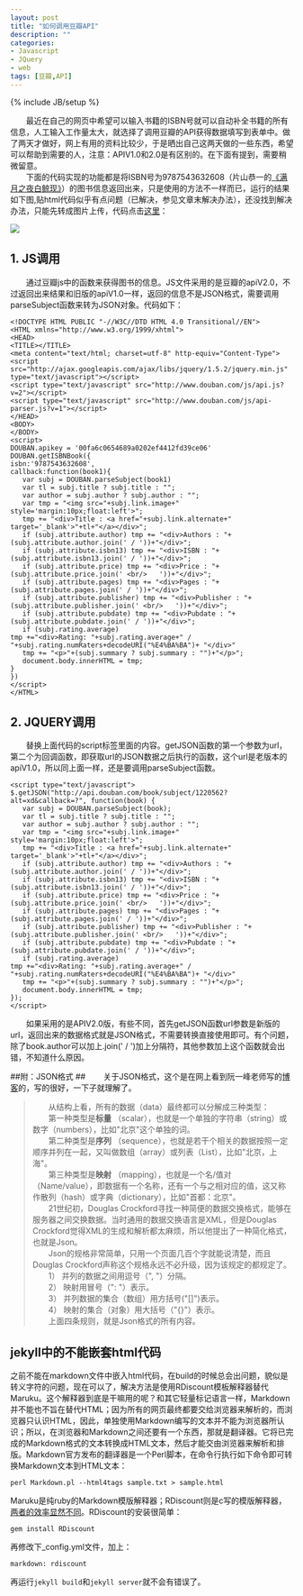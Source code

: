 ```yaml
---
layout: post
title: "如何调用豆瓣API"
description: ""
categories: 
- Javascript
- JQuery
- web
tags: [豆瓣,API]
---
```

{% include JB/setup %}

　　最近在自己的网页中希望可以输入书籍的ISBN号就可以自动补全书籍的所有信息，人工输入工作量太大，就选择了调用豆瓣的API获得数据填写到表单中。做了两天才做好，网上有用的资料比较少，于是晒出自己这两天做的一些东西，希望可以帮助到需要的人，注意：APIV1.0和2.0是有区别的。在下面有提到，需要稍微留意。  
　　下面的代码实现的功能都是将ISBN号为9787543632608（片山恭一的[《满月之夜白鲸现》](http://book.douban.com/subject/1220562/)）的图书信息返回出来，只是使用的方法不一样而已，运行的结果如下图,贴html代码似乎有点问题（已解决，参见文章末解决办法），还没找到解决办法，只能先转成图片上传，代码点击[这里](https://github.com/jeremybai/jeremybai.github.com/blob/master/images/2014-01-29/doubanapi.html)：  

![]({{site.img_url}}/2014-01-29/doubanapi.jpg) 

## 1. JS调用 ##

　　通过豆瓣js中的函数来获得图书的信息。JS文件采用的是豆瓣的apiV2.0，不过返回出来结果和旧版的apiV1.0一样，返回的信息不是JSON格式，需要调用parseSubject函数来转为JSON对象。代码如下：

    <!DOCTYPE HTML PUBLIC "-//W3C//DTD HTML 4.0 Transitional//EN">
    <HTML xmlns="http://www.w3.org/1999/xhtml">
    <HEAD>
    <TITLE></TITLE>
    <meta content="text/html; charset=utf-8" http-equiv="Content-Type">
    <script src="http://ajax.googleapis.com/ajax/libs/jquery/1.5.2/jquery.min.js" type="text/javascript"></script>
    <script type="text/javascript" src="http://www.douban.com/js/api.js?v=2"></script>
    <script type="text/javascript" src="http://www.douban.com/js/api-parser.js?v=1"></script>
    </HEAD>
    <BODY>
    </BODY>
    <script>
    DOUBAN.apikey = '00fa6c0654689a0202ef4412fd39ce06'
    DOUBAN.getISBNBook({
    isbn:'9787543632608',
    callback:function(book1){
       var subj = DOUBAN.parseSubject(book1)
       var tl = subj.title ? subj.title : "";
       var author = subj.author ? subj.author : "";
       var tmp = "<img src="+subj.link.image+" style='margin:10px;float:left'>";
       tmp += "<div>Title : <a href="+subj.link.alternate+" target='_blank'>"+tl+"</a></div>";
       if (subj.attribute.author) tmp += "<div>Authors : "+(subj.attribute.author.join(' / '))+"</div>";
       if (subj.attribute.isbn13) tmp += "<div>ISBN : "+(subj.attribute.isbn13.join(' / '))+"</div>";
       if (subj.attribute.price) tmp += "<div>Price : "+(subj.attribute.price.join(' <br/>   '))+"</div>";
       if (subj.attribute.pages) tmp += "<div>Pages : "+(subj.attribute.pages.join(' / '))+"</div>";
       if (subj.attribute.publisher) tmp += "<div>Publisher : "+(subj.attribute.publisher.join(' <br/>   '))+"</div>";
       if (subj.attribute.pubdate) tmp += "<div>Pubdate : "+(subj.attribute.pubdate.join(' / '))+"</div>";
       if (subj.rating.average)
    tmp +="<div>Rating: "+subj.rating.average+" / "+subj.rating.numRaters+decodeURI("%E4%BA%BA")+ "</div>"
       tmp += "<p>"+(subj.summary ? subj.summary : "")+"</p>";
       document.body.innerHTML = tmp;
    }
    })
    </script>
    </HTML>   

## 2. JQUERY调用 ##
　　替换上面代码的script标签里面的内容。getJSON函数的第一个参数为url，第二个为回调函数，即获取url的JSON数据之后执行的函数，这个url是老版本的apiV1.0，所以同上面一样，还是要调用parseSubject函数。

    <script type="text/javascript">
    $.getJSON("http://api.douban.com/book/subject/1220562?alt=xd&callback=?", function(book) {
       var subj = DOUBAN.parseSubject(book);
       var tl = subj.title ? subj.title : "";
       var author = subj.author ? subj.author : "";
       var tmp = "<img src="+subj.link.image+" style='margin:10px;float:left'>";
       tmp += "<div>Title : <a href="+subj.link.alternate+" target='_blank'>"+tl+"</a></div>";
       if (subj.attribute.author) tmp += "<div>Authors : "+(subj.attribute.author.join(' / '))+"</div>";
       if (subj.attribute.isbn13) tmp += "<div>ISBN : "+(subj.attribute.isbn13.join(' / '))+"</div>";
       if (subj.attribute.price) tmp += "<div>Price : "+(subj.attribute.price.join(' <br/>   '))+"</div>";
       if (subj.attribute.pages) tmp += "<div>Pages : "+(subj.attribute.pages.join(' / '))+"</div>";
       if (subj.attribute.publisher) tmp += "<div>Publisher : "+(subj.attribute.publisher.join(' <br/>   '))+"</div>";
       if (subj.attribute.pubdate) tmp += "<div>Pubdate : "+(subj.attribute.pubdate.join(' / '))+"</div>";
       if (subj.rating.average)
    tmp +="<div>Rating: "+subj.rating.average+" / "+subj.rating.numRaters+decodeURI("%E4%BA%BA")+ "</div>"
       tmp += "<p>"+(subj.summary ? subj.summary : "")+"</p>";
       document.body.innerHTML = tmp;
    });
    </script>

　　如果采用的是APIV2.0版，有些不同，首先getJSON函数url参数是新版的url，返回出来的数据格式就是JSON格式，不需要转换直接使用即可。有个问题，除了book.author可以加上.join(' / ')加上分隔符，其他参数加上这个函数就会出错，不知道什么原因。
    <script type="text/javascript">
    $.getJSON("https://api.douban.com/v2/book/1220562?alt=xd&callback=?", function(book) {
       var title = book.title ? book.title : "";
       var tmp = "<img src="+book.image+" style='margin:10px;float:left'>";
       tmp += "<div>Tiktle : <a href="+book.alt+" target='_blank'>"+title+"</a></div>";
       if (book.author) tmp += "<div>Authors : "+book.author+"</div>";
       if (book.pubdate) tmp += "<div>Pubdate : "+book.pubdate+"</div>";
       if (book.isbn13) tmp += "<div>ISBN : "+book.isbn13+"</div>";
       if (book.price) tmp += "<div>Price : "+book.price+"</div>";
       if (book.pages) tmp += "<div>Pages : "+book.pages+"</div>";
       if (book.publisher) tmp += "<div>Publisher : "+book.publisher+"</div>";
       if (book.rating.average) tmp +="<div>Rating: "+book.rating.average+" / "+book.rating.numRaters+decodeURI("%E4%BA%BA")+ "</div>"
       tmp += "<p>"+(book.summary ? book.summary : "")+"</p>";
       document.body.innerHTML = tmp;
    });
    </script>  
  

##附：JSON格式 ##
　　关于JSON格式，这个是在网上看到阮一峰老师写的[博客](http://www.ruanyifeng.com/blog/2009/05/data_types_and_json.html)的，写的很好，一下子就理解了。

>　　从结构上看，所有的数据（data）最终都可以分解成三种类型：  
>　　第一种类型是**标量** （scalar），也就是一个单独的字符串（string）或数字（numbers），比如"北京"这个单独的词。  
>　　第二种类型是**序列** （sequence），也就是若干个相关的数据按照一定顺序并列在一起，又叫做数组（array）或列表（List），比如"北京，上海"。  
>　　第三种类型是**映射** （mapping），也就是一个名/值对（Name/value），即数据有一个名称，还有一个与之相对应的值，这又称作散列（hash）或字典（dictionary），比如"首都：北京"。  
>　　21世纪初，Douglas Crockford寻找一种简便的数据交换格式，能够在服务器之间交换数据。当时通用的数据交换语言是XML，但是Douglas Crockford觉得XML的生成和解析都太麻烦，所以他提出了一种简化格式，也就是Json。  
　　Json的规格非常简单，只用一个页面几百个字就能说清楚，而且Douglas Crockford声称这个规格永远不必升级，因为该规定的都规定了。  
>　　1） 并列的数据之间用逗号（", "）分隔。  
>　　2） 映射用冒号（": "）表示。  
>　　3） 并列数据的集合（数组）用方括号("[]")表示。  
>　　4） 映射的集合（对象）用大括号（"{}"）表示。  
>　　上面四条规则，就是Json格式的所有内容。  

## jekyll中的不能嵌套html代码 ##
之前不能在markdown文件中嵌入html代码，在build的时候总会出问题，貌似是转义字符的问题，现在可以了，解决方法是使用RDiscount模板解释器替代Maruku。这个解释器到底是干嘛用的呢？和其它轻量标记语言一样，Markdown并不能也不旨在替代HTML；因为所有的网页最终都要交给浏览器来解析的，而浏览器只认识HTML，因此，单独使用Markdown编写的文本并不能为浏览器所认识；所以，在浏览器和Markdown之间还要有一个东西，那就是翻译器。它将已完成的Markdown格式的文本转换成HTML文本，然后才能交由浏览器来解析和排版。Markdown官方发布的翻译器是一个Perl脚本，在命令行执行如下命令即可转换Markdown文本到HTML文本：

    perl Markdown.pl --html4tags sample.txt > sample.html  

Maruku是纯ruby的Markdown模版解释器；RDiscount则是c写的模版解释器，[两者的效率显然不同](http://stackoverflow.com/questions/373002/better-ruby-markdown-interpreter)。RDiscount的安装很简单：  

    gem install RDiscount

再修改下_config.yml文件，加上：

    markdown: rdiscount
再运行`jekyll build`和`jekyll server`就不会有错误了。